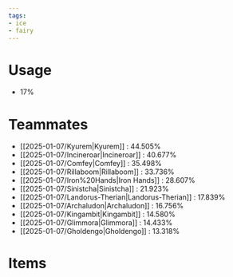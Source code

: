 ```yaml
---
tags:
- ice
- fairy
---
```

# Usage
- 17%
# Teammates
- [[2025-01-07/Kyurem|Kyurem]] : 44.505%
- [[2025-01-07/Incineroar|Incineroar]] : 40.677%
- [[2025-01-07/Comfey|Comfey]] : 35.498%
- [[2025-01-07/Rillaboom|Rillaboom]] : 33.736%
- [[2025-01-07/Iron%20Hands|Iron Hands]] : 28.607%
- [[2025-01-07/Sinistcha|Sinistcha]] : 21.923%
- [[2025-01-07/Landorus-Therian|Landorus-Therian]] : 17.839%
- [[2025-01-07/Archaludon|Archaludon]] : 16.756%
- [[2025-01-07/Kingambit|Kingambit]] : 14.580%
- [[2025-01-07/Glimmora|Glimmora]] : 14.433%
- [[2025-01-07/Gholdengo|Gholdengo]] : 13.318%
# Items